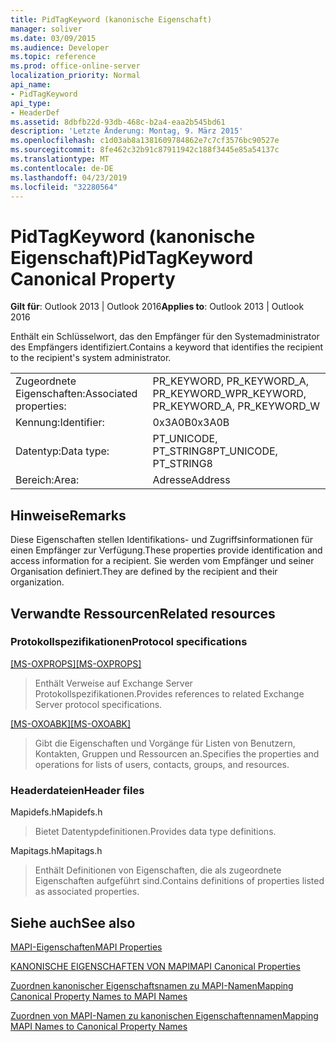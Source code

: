 ```yaml
---
title: PidTagKeyword (kanonische Eigenschaft)
manager: soliver
ms.date: 03/09/2015
ms.audience: Developer
ms.topic: reference
ms.prod: office-online-server
localization_priority: Normal
api_name:
- PidTagKeyword
api_type:
- HeaderDef
ms.assetid: 8dbfb22d-93db-468c-b2a4-eaa2b545bd61
description: 'Letzte Änderung: Montag, 9. März 2015'
ms.openlocfilehash: c1d03ab8a1381609784862e7c7cf3576bc90527e
ms.sourcegitcommit: 8fe462c32b91c87911942c188f3445e85a54137c
ms.translationtype: MT
ms.contentlocale: de-DE
ms.lasthandoff: 04/23/2019
ms.locfileid: "32280564"
---
```

# <a name="pidtagkeyword-canonical-property"></a><span data-ttu-id="2823d-103">PidTagKeyword (kanonische Eigenschaft)</span><span class="sxs-lookup"><span data-stu-id="2823d-103">PidTagKeyword Canonical Property</span></span>

  
  
<span data-ttu-id="2823d-104">**Gilt für**: Outlook 2013 | Outlook 2016</span><span class="sxs-lookup"><span data-stu-id="2823d-104">**Applies to**: Outlook 2013 | Outlook 2016</span></span> 
  
<span data-ttu-id="2823d-105">Enthält ein Schlüsselwort, das den Empfänger für den Systemadministrator des Empfängers identifiziert.</span><span class="sxs-lookup"><span data-stu-id="2823d-105">Contains a keyword that identifies the recipient to the recipient's system administrator.</span></span>
  
|||
|:-----|:-----|
|<span data-ttu-id="2823d-106">Zugeordnete Eigenschaften:</span><span class="sxs-lookup"><span data-stu-id="2823d-106">Associated properties:</span></span>  <br/> |<span data-ttu-id="2823d-107">PR_KEYWORD, PR_KEYWORD_A, PR_KEYWORD_W</span><span class="sxs-lookup"><span data-stu-id="2823d-107">PR_KEYWORD, PR_KEYWORD_A, PR_KEYWORD_W</span></span>  <br/> |
|<span data-ttu-id="2823d-108">Kennung:</span><span class="sxs-lookup"><span data-stu-id="2823d-108">Identifier:</span></span>  <br/> |<span data-ttu-id="2823d-109">0x3A0B</span><span class="sxs-lookup"><span data-stu-id="2823d-109">0x3A0B</span></span>  <br/> |
|<span data-ttu-id="2823d-110">Datentyp:</span><span class="sxs-lookup"><span data-stu-id="2823d-110">Data type:</span></span>  <br/> |<span data-ttu-id="2823d-111">PT_UNICODE, PT_STRING8</span><span class="sxs-lookup"><span data-stu-id="2823d-111">PT_UNICODE, PT_STRING8</span></span>  <br/> |
|<span data-ttu-id="2823d-112">Bereich:</span><span class="sxs-lookup"><span data-stu-id="2823d-112">Area:</span></span>  <br/> |<span data-ttu-id="2823d-113">Adresse</span><span class="sxs-lookup"><span data-stu-id="2823d-113">Address</span></span>  <br/> |
   
## <a name="remarks"></a><span data-ttu-id="2823d-114">Hinweise</span><span class="sxs-lookup"><span data-stu-id="2823d-114">Remarks</span></span>

<span data-ttu-id="2823d-115">Diese Eigenschaften stellen Identifikations- und Zugriffsinformationen für einen Empfänger zur Verfügung.</span><span class="sxs-lookup"><span data-stu-id="2823d-115">These properties provide identification and access information for a recipient.</span></span> <span data-ttu-id="2823d-116">Sie werden vom Empfänger und seiner Organisation definiert.</span><span class="sxs-lookup"><span data-stu-id="2823d-116">They are defined by the recipient and their organization.</span></span>
  
## <a name="related-resources"></a><span data-ttu-id="2823d-117">Verwandte Ressourcen</span><span class="sxs-lookup"><span data-stu-id="2823d-117">Related resources</span></span>

### <a name="protocol-specifications"></a><span data-ttu-id="2823d-118">Protokollspezifikationen</span><span class="sxs-lookup"><span data-stu-id="2823d-118">Protocol specifications</span></span>

<span data-ttu-id="2823d-119">[[MS-OXPROPS]](https://msdn.microsoft.com/library/f6ab1613-aefe-447d-a49c-18217230b148%28Office.15%29.aspx)</span><span class="sxs-lookup"><span data-stu-id="2823d-119">[[MS-OXPROPS]](https://msdn.microsoft.com/library/f6ab1613-aefe-447d-a49c-18217230b148%28Office.15%29.aspx)</span></span>
  
> <span data-ttu-id="2823d-120">Enthält Verweise auf Exchange Server Protokollspezifikationen.</span><span class="sxs-lookup"><span data-stu-id="2823d-120">Provides references to related Exchange Server protocol specifications.</span></span>
    
<span data-ttu-id="2823d-121">[[MS-OXOABK]](https://msdn.microsoft.com/library/f4cf9b4c-9232-4506-9e71-2270de217614%28Office.15%29.aspx)</span><span class="sxs-lookup"><span data-stu-id="2823d-121">[[MS-OXOABK]](https://msdn.microsoft.com/library/f4cf9b4c-9232-4506-9e71-2270de217614%28Office.15%29.aspx)</span></span>
  
> <span data-ttu-id="2823d-122">Gibt die Eigenschaften und Vorgänge für Listen von Benutzern, Kontakten, Gruppen und Ressourcen an.</span><span class="sxs-lookup"><span data-stu-id="2823d-122">Specifies the properties and operations for lists of users, contacts, groups, and resources.</span></span>
    
### <a name="header-files"></a><span data-ttu-id="2823d-123">Headerdateien</span><span class="sxs-lookup"><span data-stu-id="2823d-123">Header files</span></span>

<span data-ttu-id="2823d-124">Mapidefs.h</span><span class="sxs-lookup"><span data-stu-id="2823d-124">Mapidefs.h</span></span>
  
> <span data-ttu-id="2823d-125">Bietet Datentypdefinitionen.</span><span class="sxs-lookup"><span data-stu-id="2823d-125">Provides data type definitions.</span></span>
    
<span data-ttu-id="2823d-126">Mapitags.h</span><span class="sxs-lookup"><span data-stu-id="2823d-126">Mapitags.h</span></span>
  
> <span data-ttu-id="2823d-127">Enthält Definitionen von Eigenschaften, die als zugeordnete Eigenschaften aufgeführt sind.</span><span class="sxs-lookup"><span data-stu-id="2823d-127">Contains definitions of properties listed as associated properties.</span></span>
    
## <a name="see-also"></a><span data-ttu-id="2823d-128">Siehe auch</span><span class="sxs-lookup"><span data-stu-id="2823d-128">See also</span></span>



[<span data-ttu-id="2823d-129">MAPI-Eigenschaften</span><span class="sxs-lookup"><span data-stu-id="2823d-129">MAPI Properties</span></span>](mapi-properties.md)
  
[<span data-ttu-id="2823d-130">KANONISCHE EIGENSCHAFTEN VON MAPI</span><span class="sxs-lookup"><span data-stu-id="2823d-130">MAPI Canonical Properties</span></span>](mapi-canonical-properties.md)
  
[<span data-ttu-id="2823d-131">Zuordnen kanonischer Eigenschaftsnamen zu MAPI-Namen</span><span class="sxs-lookup"><span data-stu-id="2823d-131">Mapping Canonical Property Names to MAPI Names</span></span>](mapping-canonical-property-names-to-mapi-names.md)
  
[<span data-ttu-id="2823d-132">Zuordnen von MAPI-Namen zu kanonischen Eigenschaftennamen</span><span class="sxs-lookup"><span data-stu-id="2823d-132">Mapping MAPI Names to Canonical Property Names</span></span>](mapping-mapi-names-to-canonical-property-names.md)


